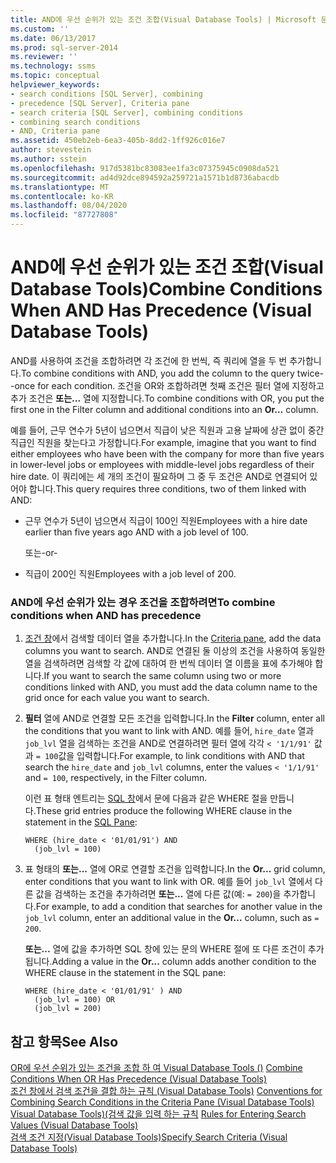 ```yaml
---
title: AND에 우선 순위가 있는 조건 조합(Visual Database Tools) | Microsoft 문서
ms.custom: ''
ms.date: 06/13/2017
ms.prod: sql-server-2014
ms.reviewer: ''
ms.technology: ssms
ms.topic: conceptual
helpviewer_keywords:
- search conditions [SQL Server], combining
- precedence [SQL Server], Criteria pane
- search criteria [SQL Server], combining conditions
- combining search conditions
- AND, Criteria pane
ms.assetid: 450eb2eb-6ea3-405b-8dd2-1ff926c016e7
author: stevestein
ms.author: sstein
ms.openlocfilehash: 917d5381bc83083ee1fa3c07375945c0908da521
ms.sourcegitcommit: ad4d92dce894592a259721a1571b1d8736abacdb
ms.translationtype: MT
ms.contentlocale: ko-KR
ms.lasthandoff: 08/04/2020
ms.locfileid: "87727808"
---
```

# <a name="combine-conditions-when-and-has-precedence-visual-database-tools"></a><span data-ttu-id="fda7b-102">AND에 우선 순위가 있는 조건 조합(Visual Database Tools)</span><span class="sxs-lookup"><span data-stu-id="fda7b-102">Combine Conditions When AND Has Precedence (Visual Database Tools)</span></span>
  <span data-ttu-id="fda7b-103">AND를 사용하여 조건을 조합하려면 각 조건에 한 번씩, 즉 쿼리에 열을 두 번 추가합니다.</span><span class="sxs-lookup"><span data-stu-id="fda7b-103">To combine conditions with AND, you add the column to the query twice--once for each condition.</span></span> <span data-ttu-id="fda7b-104">조건을 OR와 조합하려면 첫째 조건은 필터 열에 지정하고 추가 조건은 **또는...** 열에 지정합니다.</span><span class="sxs-lookup"><span data-stu-id="fda7b-104">To combine conditions with OR, you put the first one in the Filter column and additional conditions into an **Or...** column.</span></span>  
  
 <span data-ttu-id="fda7b-105">예를 들어, 근무 연수가 5년이 넘으면서 직급이 낮은 직원과 고용 날짜에 상관 없이 중간 직급인 직원을 찾는다고 가정합니다.</span><span class="sxs-lookup"><span data-stu-id="fda7b-105">For example, imagine that you want to find either employees who have been with the company for more than five years in lower-level jobs or employees with middle-level jobs regardless of their hire date.</span></span> <span data-ttu-id="fda7b-106">이 쿼리에는 세 개의 조건이 필요하며 그 중 두 조건은 AND로 연결되어 있어야 합니다.</span><span class="sxs-lookup"><span data-stu-id="fda7b-106">This query requires three conditions, two of them linked with AND:</span></span>  
  
-   <span data-ttu-id="fda7b-107">근무 연수가 5년이 넘으면서 직급이 100인 직원</span><span class="sxs-lookup"><span data-stu-id="fda7b-107">Employees with a hire date earlier than five years ago AND with a job level of 100.</span></span>  
  
     <span data-ttu-id="fda7b-108">또는</span><span class="sxs-lookup"><span data-stu-id="fda7b-108">-or-</span></span>  
  
-   <span data-ttu-id="fda7b-109">직급이 200인 직원</span><span class="sxs-lookup"><span data-stu-id="fda7b-109">Employees with a job level of 200.</span></span>  
  
### <a name="to-combine-conditions-when-and-has-precedence"></a><span data-ttu-id="fda7b-110">AND에 우선 순위가 있는 경우 조건을 조합하려면</span><span class="sxs-lookup"><span data-stu-id="fda7b-110">To combine conditions when AND has precedence</span></span>  
  
1.  <span data-ttu-id="fda7b-111">[조건 창](visual-database-tools.md)에서 검색할 데이터 열을 추가합니다.</span><span class="sxs-lookup"><span data-stu-id="fda7b-111">In the [Criteria pane](visual-database-tools.md), add the data columns you want to search.</span></span> <span data-ttu-id="fda7b-112">AND로 연결된 둘 이상의 조건을 사용하여 동일한 열을 검색하려면 검색할 각 값에 대하여 한 번씩 데이터 열 이름을 표에 추가해야 합니다.</span><span class="sxs-lookup"><span data-stu-id="fda7b-112">If you want to search the same column using two or more conditions linked with AND, you must add the data column name to the grid once for each value you want to search.</span></span>  
  
2.  <span data-ttu-id="fda7b-113">**필터** 열에 AND로 연결할 모든 조건을 입력합니다.</span><span class="sxs-lookup"><span data-stu-id="fda7b-113">In the **Filter** column, enter all the conditions that you want to link with AND.</span></span> <span data-ttu-id="fda7b-114">예를 들어, `hire_date` 열과 `job_lvl` 열을 검색하는 조건을 AND로 연결하려면 필터 열에 각각 `< '1/1/91'` 값과 `= 100`값을 입력합니다.</span><span class="sxs-lookup"><span data-stu-id="fda7b-114">For example, to link conditions with AND that search the `hire_date` and `job_lvl` columns, enter the values `< '1/1/91'` and `= 100`, respectively, in the Filter column.</span></span>  
  
     <span data-ttu-id="fda7b-115">이런 표 형태 엔트리는 [SQL 창](sql-pane-visual-database-tools.md)에서 문에 다음과 같은 WHERE 절을 만듭니다.</span><span class="sxs-lookup"><span data-stu-id="fda7b-115">These grid entries produce the following WHERE clause in the statement in the [SQL Pane](sql-pane-visual-database-tools.md):</span></span>  
  
    ```  
    WHERE (hire_date < '01/01/91') AND  
      (job_lvl = 100)  
    ```  
  
3.  <span data-ttu-id="fda7b-116">표 형태의 **또는...** 열에 OR로 연결할 조건을 입력합니다.</span><span class="sxs-lookup"><span data-stu-id="fda7b-116">In the **Or...** grid column, enter conditions that you want to link with OR.</span></span> <span data-ttu-id="fda7b-117">예를 들어 `job_lvl` 열에서 다른 값을 검색하는 조건을 추가하려면 **또는...** 열에 다른 값(예: `= 200`)을 추가합니다.</span><span class="sxs-lookup"><span data-stu-id="fda7b-117">For example, to add a condition that searches for another value in the `job_lvl` column, enter an additional value in the **Or...** column, such as `= 200`.</span></span>  
  
     <span data-ttu-id="fda7b-118">**또는...** 열에 값을 추가하면 SQL 창에 있는 문의 WHERE 절에 또 다른 조건이 추가됩니다.</span><span class="sxs-lookup"><span data-stu-id="fda7b-118">Adding a value in the **Or...** column adds another condition to the WHERE clause in the statement in the SQL pane:</span></span>  
  
    ```  
    WHERE (hire_date < '01/01/91' ) AND  
      (job_lvl = 100) OR   
      (job_lvl = 200)  
    ```  
  
## <a name="see-also"></a><span data-ttu-id="fda7b-119">참고 항목</span><span class="sxs-lookup"><span data-stu-id="fda7b-119">See Also</span></span>  
 <span data-ttu-id="fda7b-120">[OR에 우선 순위가 있는 조건을 조합 하 여 Visual Database Tools &#40;&#41;](combine-conditions-when-or-has-precedence-visual-database-tools.md) </span><span class="sxs-lookup"><span data-stu-id="fda7b-120">[Combine Conditions When OR Has Precedence &#40;Visual Database Tools&#41;](combine-conditions-when-or-has-precedence-visual-database-tools.md) </span></span>  
 <span data-ttu-id="fda7b-121">[조건 창에서 검색 조건을 결합 하는 규칙 &#40;Visual Database Tools&#41;](conventions-combine-search-conditions-in-criteria-pane-visual-db-tools.md) </span><span class="sxs-lookup"><span data-stu-id="fda7b-121">[Conventions for Combining Search Conditions in the Criteria Pane &#40;Visual Database Tools&#41;](conventions-combine-search-conditions-in-criteria-pane-visual-db-tools.md) </span></span>  
 <span data-ttu-id="fda7b-122">[Visual Database Tools&#41;&#40;검색 값을 입력 하는 규칙](rules-for-entering-search-values-visual-database-tools.md) </span><span class="sxs-lookup"><span data-stu-id="fda7b-122">[Rules for Entering Search Values &#40;Visual Database Tools&#41;](rules-for-entering-search-values-visual-database-tools.md) </span></span>  
 [<span data-ttu-id="fda7b-123">검색 조건 지정&#40;Visual Database Tools&#41;</span><span class="sxs-lookup"><span data-stu-id="fda7b-123">Specify Search Criteria &#40;Visual Database Tools&#41;</span></span>](specify-search-criteria-visual-database-tools.md)  
  
  
